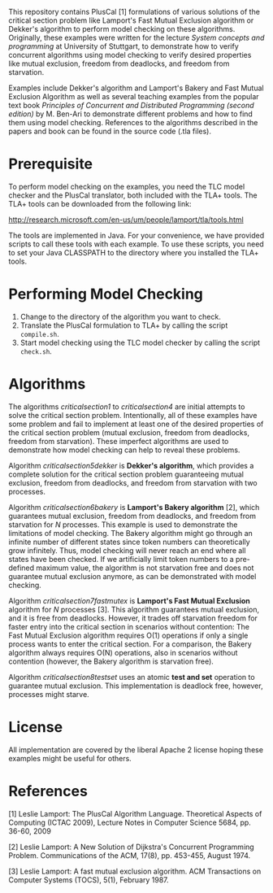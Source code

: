 This repository contains PlusCal [1] formulations of various solutions of the critical section problem like Lamport's Fast Mutual Exclusion algorithm or Dekker's algorithm to perform model checking on these algorithms. Originally, these examples were written for the lecture _System concepts and programming_ at University of Stuttgart, to demonstrate how to verify concurrent algorithms using model checking to verify desired properties like mutual exclusion, freedom from deadlocks, and freedom from starvation. 

Examples include Dekker's algorithm and Lamport's Bakery and Fast Mutual Exclusion Algorithm as well as several teaching examples from the popular text book _Principles of Concurrent and Distributed Programming (second edition)_ by M. Ben-Ari to demonstrate different problems and how to find them using model checking. References to the algorithms described in the papers and book can be found in the source code (.tla files).

# Prerequisite

To perform model checking on the examples, you need the TLC model checker and the PlusCal translator, both included with the TLA+ tools. The TLA+ tools can be downloaded from the following link:

http://research.microsoft.com/en-us/um/people/lamport/tla/tools.html

The tools are implemented in Java. For your convenience, we have provided scripts to call these tools with each example. To use these scripts, you need to set your Java CLASSPATH to the directory where you installed the TLA+ tools.

# Performing Model Checking

1. Change to the directory of the algorithm you want to check.
2. Translate the PlusCal formulation to TLA+ by calling the script ```compile.sh```.
3. Start model checking using the TLC model checker by calling the script ```check.sh```.

# Algorithms

The algorithms _criticalsection1_ to _criticalsection4_ are initial attempts to solve the critical section problem. Intentionally, all of these examples have some problem and fail to implement at least one of the desired properties of the critical section problem (mutual exclusion, freedom from deadlocks, freedom from starvation). These imperfect algorithms are used to demonstrate how model checking can help to reveal these problems.

Algorithm _criticalsection5dekker_ is **Dekker's algorithm**, which provides a complete solution for the critical section problem guaranteeing mutual exclusion, freedom from deadlocks, and freedom from starvation with two processes.

Algorithm _criticalsection6bakery_ is **Lamport's Bakery algorithm** [2], which guarantees mutual exclusion, freedom from deadlocks, and freedom from starvation for _N_ processes. This example is used to demonstrate the limitations of model checking. The Bakery algorithm might go through an infinite number of different states since token numbers can theoretically grow infinitely. Thus, model checking will never reach an end where all states have been checked. If we artificially limit token numbers to a pre-defined maximum value, the algorithm is not starvation free and does not guarantee mutual exclusion anymore, as can be demonstrated with model checking. 

Algorithm _criticalsection7fastmutex_ is **Lamport's Fast Mutual Exclusion** algorithm for _N_ processes [3]. This algorithm guarantees mutual exclusion, and it is free from deadlocks. However, it trades off starvation freedom for faster entry into the critical section in scenarios without contention: The Fast Mutual Exclusion algorithm requires O(1) operations if only a single process wants to enter the critical section. For a comparison, the Bakery algorithm always requires O(N) operations, also in scenarios without contention (however, the Bakery algorithm is starvation free). 

Algorithm _criticalsection8testset_ uses an atomic **test and set** operation to guarantee mutual exclusion. This implementation is deadlock free, however, processes might starve.

# License

All implementation are covered by the liberal Apache 2 license hoping these examples might be useful for others.

# References

[1] Leslie Lamport: The PlusCal Algorithm Language. Theoretical Aspects of Computing (ICTAC 2009), Lecture Notes in Computer Science 5684, pp. 36-60, 2009

[2] Leslie Lamport: A New Solution of Dijkstra's Concurrent Programming Problem. Communications of the ACM, 17(8), pp. 453-455, August 1974.

[3] Leslie Lamport: A fast mutual exclusion algorithm. ACM Transactions on Computer Systems (TOCS), 5(1), February 1987.
